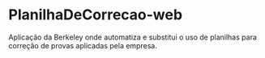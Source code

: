 # PlanilhaDeCorrecao-web
 
Aplicação da Berkeley onde automatiza e substitui o uso de planilhas para correção de provas aplicadas pela empresa. 
